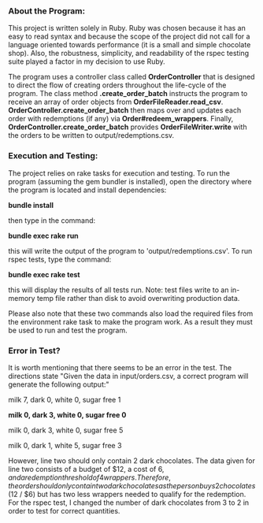### About the Program:

This project is written solely in Ruby. Ruby was chosen because it has an easy to read syntax and because the scope of the project did not call for a language oriented towards performance (it is a small and simple chocolate shop). Also, the robustness, simplicity, and readability of the rspec testing suite played a factor in my decision to use Ruby.

The program uses a controller class called **OrderController** that is designed to direct the flow of creating orders throughout the life-cycle of the program. The class method **.create_order_batch** instructs the program to receive an array of order objects from **OrderFileReader.read_csv**. **OrderController.create_order_batch** then maps over and updates each order with redemptions (if any) via **Order#redeem_wrappers**. Finally, **OrderController.create_order_batch** provides **OrderFileWriter.write** with the orders to be written to output/redemptions.csv.


### Execution and Testing:

The project relies on rake tasks for execution and testing. To run the program (assuming the gem bundler is installed), open the directory where the program is located and install dependencies:

**bundle install**

then type in the command:

**bundle exec rake run**

this will write the output of the program to 'output/redemptions.csv'.
To run rspec tests, type the command:

**bundle exec rake test**

this will display the results of all tests run. Note: test files write to an in-memory temp file rather than disk to avoid overwriting production data.

Please also note that these two commands also load the required files from the environment rake task to make the program work. As a result they must be used to run and test the program. 

### Error in Test?

It is worth mentioning that there seems to be an error in the test. The directions state
"Given the data in input/orders.csv, a correct program will generate the following output:"

milk 7, dark 0, white 0, sugar free 1

**milk 0, dark 3, white 0, sugar free 0**

milk 0, dark 3, white 0, sugar free 5

milk 0, dark 1, white 5, sugar free 3

However, line two should only contain 2 dark chocolates. The data given for line two consists of a budget of $12, a cost of $6, and a redemption threshold of 4 wrappers. Therefore, the order should only contain two dark chocolates as the person buys 2 chocolates ($12 / $6) but has two less wrappers needed to qualify for the redemption. For the rspec test, I changed the number of dark chocolates from 3 to 2 in order to test for correct quantities.  
